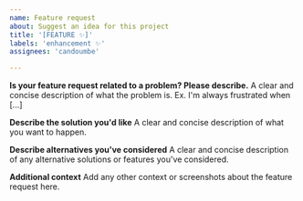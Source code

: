 ```yaml
---
name: Feature request
about: Suggest an idea for this project
title: '[FEATURE ✨]'
labels: 'enhancement ✨'
assignees: 'candoumbe'

---
```


**Is your feature request related to a problem? Please describe.**
A clear and concise description of what the problem is. Ex. I'm always frustrated when [...]

**Describe the solution you'd like**
A clear and concise description of what you want to happen.

**Describe alternatives you've considered**
A clear and concise description of any alternative solutions or features you've considered.

**Additional context**
Add any other context or screenshots about the feature request here.
